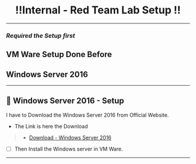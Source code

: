 <h1 align="center">‼️Internal - Red Team Lab Setup ‼️</h1>

---
### *Required the Setup first*
## VM Ware Setup Done Before
## Windows Server 2016

---
## 🚀 Windows Server 2016 - Setup
I have to Download the Windows Server 2016 from Official Website.

- The Link is here the Download
> - [ Download - Windows Server 2016 ](https://www.microsoft.com/en-us/evalcenter/download-windows-server-2016)

- [ ] Then Install the Windows server in VM Ware.

---

